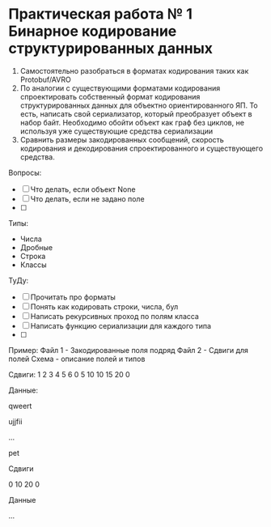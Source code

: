 # Практическая работа № 1 Бинарное кодирование структурированных данных

1) Самостоятельно разобраться в форматах кодирования таких как Protobuf/AVRO
2) По аналогии с существующими форматами кодирования спроектировать собственный
формат кодирования структурированных данных для объектно ориентированного ЯП. То
есть, написать свой сериализатор, который преобразует объект в набор байт. Необходимо
обойти объект как граф без циклов, не используя уже существующие средства
сериализации
3) Сравнить размеры закодированных сообщений, скорость кодирования и декодирования
спроектированного и существующего средства.

Вопросы:
- [ ] Что делать, если объект None
- [ ] Что делать, если не задано поле
- [ ] 

Типы:
- Числа
- Дробные
- Строка
- Классы

ТуДу:
- [ ] Прочитать про форматы
- [ ] Понять как кодировать строки, числа, бул
- [ ] Написать рекурсивных проход по полям класса
- [ ] Написать функцию сериализации для каждого типа
- [ ]

Пример:
Файл 1 - Закодированные поля подряд
Файл 2 - Сдвиги для полей
Схема - описание полей и типов



Сдвиги:
 1 2  3  4  5  6
0 5 10 10 15 20 0

Данные:

qweert

ujjfii

...

pet

Сдвиги

0 10 20 0

Данные

...